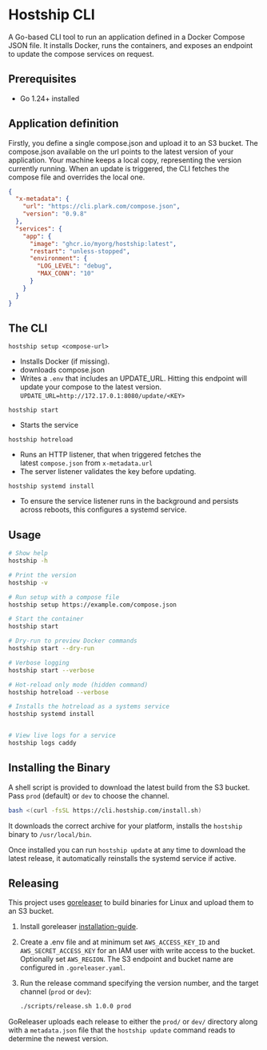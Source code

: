 # Hostship CLI

A Go-based CLI tool to run an application defined in a Docker Compose JSON file. 
It installs Docker, runs the containers, and exposes an endpoint to update the  compose services on request. 
 
## Prerequisites

* Go 1.24+ installed

## Application definition 

Firstly, you define a single compose.json and upload it to an S3 bucket. The compose.json available on the url points to the latest version of your application. Your machine keeps a local copy, representing the version currently running. When an update is triggered, the CLI fetches the compose file and overrides the local one.

```json
{
  "x-metadata": {
    "url": "https://cli.plark.com/compose.json",
    "version": "0.9.8"
  },
  "services": {
    "app": {
      "image": "ghcr.io/myorg/hostship:latest",
      "restart": "unless-stopped",
      "environment": {
        "LOG_LEVEL": "debug",
        "MAX_CONN": "10"
      }
    }
  }
}
```


## The CLI

```Shell
hostship setup <compose-url>
```

- Installs Docker (if missing).
- downloads compose.json
- Writes a `.env` that includes an UPDATE_URL. Hitting this endpoint will update your compose to the latest version.
`UPDATE_URL=http://172.17.0.1:8080/update/<KEY>`

```Shell
hostship start
```

- Starts the service

```Shell
hostship hotreload
```

- Runs an HTTP listener, that when triggered fetches the latest `compose.json` from `x-metadata.url`
- The server listener validates the key before updating.


```Shell
hostship systemd install
```

- To ensure the service listener runs in the background and persists across reboots, this configures a systemd service.

## Usage

```bash
# Show help
hostship -h

# Print the version
hostship -v

# Run setup with a compose file
hostship setup https://example.com/compose.json

# Start the container
hostship start

# Dry-run to preview Docker commands
hostship start --dry-run

# Verbose logging
hostship start --verbose

# Hot-reload only mode (hidden command)
hostship hotreload --verbose

# Installs the hotreload as a systems service
hostship systemd install


# View live logs for a service
hostship logs caddy
```


## Installing the Binary

A shell script is provided to download the latest build from the S3 bucket. Pass `prod` (default) or `dev` to choose the channel.

```bash
bash <(curl -fsSL https://cli.hostship.com/install.sh)
```

It downloads the correct archive for your platform, installs the `hostship` binary to `/usr/local/bin`. 

Once installed you can run `hostship update` at any time to download the  latest release, it automatically reinstalls the systemd service if active.


## Releasing

This project uses [goreleaser](https://goreleaser.com/) to build binaries for Linux and upload them to an S3 bucket.

1. Install goreleaser [installation-guide](https://goreleaser.com/install/#npm).
2. Create a .env file and at minimum set `AWS_ACCESS_KEY_ID` and `AWS_SECRET_ACCESS_KEY` for an IAM user with write access to the bucket. Optionally set `AWS_REGION`. The S3 endpoint and bucket name are configured in `.goreleaser.yaml`.

3. Run the release command specifying the version number, and the target channel (`prod` or `dev`):

   ```bash
   ./scripts/release.sh 1.0.0 prod
   ```

GoReleaser uploads each release to either the `prod/` or `dev/` directory along with a `metadata.json` file that the `hostship update` command reads to determine the newest version.
